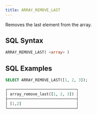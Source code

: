```yaml
---
title: ARRAY_REMOVE_LAST
---
```


Removes the last element from the array.

## SQL Syntax

```sql
ARRAY_REMOVE_LAST( <array> )
```

## SQL Examples

```sql
SELECT ARRAY_REMOVE_LAST([1, 2, 3]);

┌──────────────────────────────┐
│ array_remove_last([1, 2, 3]) │
├──────────────────────────────┤
│ [1,2]                        │
└──────────────────────────────┘
```